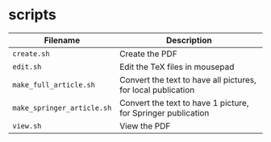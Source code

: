 # scripts

Filename                  |Description
--------------------------|------------------------------------------------------------
`create.sh`               |Create the PDF
`edit.sh`                 |Edit the TeX files in mousepad
`make_full_article.sh`    |Convert the text to have all pictures, for local publication
`make_springer_article.sh`|Convert the text to have 1 picture, for Springer publication
`view.sh`                 |View the PDF
